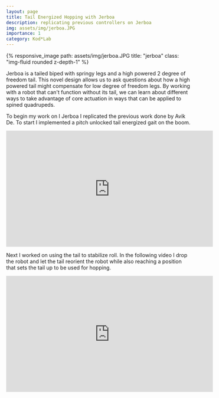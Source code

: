 ```yaml
---
layout: page
title: Tail Energized Hopping with Jerboa
description: replicating previous controllers on Jerboa
img: assets/img/jerboa.JPG
importance: 1
category: Kod*Lab
---
```


<div class="row">
    <div class="col-sm mt-3 mt-md-0">
        {% responsive_image path: assets/img/jerboa.JPG title: "jerboa" class: "img-fluid rounded z-depth-1" %}
    </div>
</div>

Jerboa is a tailed biped with springy legs and a high powered 2 degree of freedom tail.
This novel design allows us to ask questions about how a high powered tail
might compensate for low degree of freedom legs. By working with a robot that
can't function without its tail, we can learn about different ways to take 
advantage of core actuation in ways that can be applied to spined quadrupeds.


To begin my work on I Jerboa I replicated the previous work done by Avik De.
To start I implemented a pitch unlocked tail energized gait on the boom.

<div class="row">
    <div class="col-sm mt-3 mt-md-0">
        <iframe width="560" height="315" src="https://www.youtube.com/embed/yyfhOc1Eo54" title="YouTube video player" frameborder="0" allow="accelerometer; autoplay; clipboard-write; encrypted-media; gyroscope; picture-in-picture" allowfullscreen></iframe>    </div>
</div>

Next I worked on using the tail to stabilize roll. In the following video I drop
the robot and let the tail reorient the robot while also reaching a position
that sets the tail up to be used for hopping.

 <div class="row">
     <div class="col-sm mt-3 mt-md-0">
        <iframe width="560" height="315" src="https://www.youtube.com/embed/lJk1__zjv1I" title="YouTube video player" frameborder="0" allow="accelerometer; autoplay; clipboard-write; encrypted-media; gyroscope; picture-in-picture" allowfullscreen></iframe> 
    </div>
</div>
